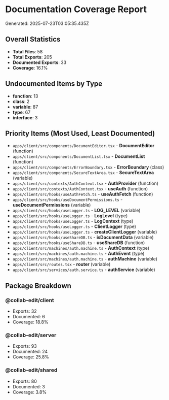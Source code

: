 # Documentation Coverage Report

Generated: 2025-07-23T03:05:35.435Z

## Overall Statistics

- **Total Files**: 58
- **Total Exports**: 205
- **Documented Exports**: 33
- **Coverage**: 16.1%

## Undocumented Items by Type

- **function**: 13
- **class**: 2
- **variable**: 87
- **type**: 67
- **interface**: 3

## Priority Items (Most Used, Least Documented)

- `apps/client/src/components/DocumentEditor.tsx` - **DocumentEditor** (function)
- `apps/client/src/components/DocumentList.tsx` - **DocumentList** (function)
- `apps/client/src/components/ErrorBoundary.tsx` - **ErrorBoundary** (class)
- `apps/client/src/components/SecureTextArea.tsx` - **SecureTextArea** (variable)
- `apps/client/src/contexts/AuthContext.tsx` - **AuthProvider** (function)
- `apps/client/src/contexts/AuthContext.tsx` - **useAuth** (function)
- `apps/client/src/hooks/useAuthFetch.ts` - **useAuthFetch** (function)
- `apps/client/src/hooks/useDocumentPermissions.ts` - **useDocumentPermissions** (variable)
- `apps/client/src/hooks/useLogger.ts` - **LOG_LEVEL** (variable)
- `apps/client/src/hooks/useLogger.ts` - **LogLevel** (type)
- `apps/client/src/hooks/useLogger.ts` - **LogContext** (type)
- `apps/client/src/hooks/useLogger.ts` - **ClientLogger** (type)
- `apps/client/src/hooks/useLogger.ts` - **createClientLogger** (variable)
- `apps/client/src/hooks/useShareDB.ts` - **isDocumentData** (variable)
- `apps/client/src/hooks/useShareDB.ts` - **useShareDB** (function)
- `apps/client/src/machines/auth.machine.ts` - **AuthContext** (type)
- `apps/client/src/machines/auth.machine.ts` - **AuthEvent** (type)
- `apps/client/src/machines/auth.machine.ts` - **authMachine** (variable)
- `apps/client/src/routes.tsx` - **router** (variable)
- `apps/client/src/services/auth.service.ts` - **authService** (variable)

## Package Breakdown

### @collab-edit/client
- Exports: 32
- Documented: 6
- Coverage: 18.8%

### @collab-edit/server
- Exports: 93
- Documented: 24
- Coverage: 25.8%

### @collab-edit/shared
- Exports: 80
- Documented: 3
- Coverage: 3.8%

